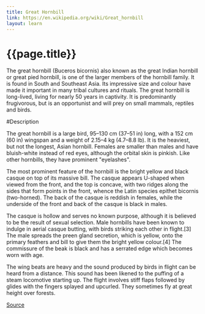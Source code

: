 ```yaml
---
title: Great Hornbill
link: https://en.wikipedia.org/wiki/Great_hornbill
layout: learn
---
```

# {{page.title}}

The great hornbill (Buceros bicornis) also known as the great Indian hornbill or great pied hornbill, is one of the larger members of the hornbill family. It is found in South and Southeast Asia. Its impressive size and colour have made it important in many tribal cultures and rituals. The great hornbill is long-lived, living for nearly 50 years in captivity. It is predominantly frugivorous, but is an opportunist and will prey on small mammals, reptiles and birds.

#Description

The great hornbill is a large bird, 95–130 cm (37–51 in) long, with a 152 cm (60 in) wingspan and a weight of 2.15–4 kg (4.7–8.8 lb). It is the heaviest, but not the longest, Asian hornbill. Females are smaller than males and have bluish-white instead of red eyes, although the orbital skin is pinkish. Like other hornbills, they have prominent "eyelashes".

The most prominent feature of the hornbill is the bright yellow and black casque on top of its massive bill. The casque appears U-shaped when viewed from the front, and the top is concave, with two ridges along the sides that form points in the front, whence the Latin species epithet bicornis (two-horned). The back of the casque is reddish in females, while the underside of the front and back of the casque is black in males.

The casque is hollow and serves no known purpose, although it is believed to be the result of sexual selection. Male hornbills have been known to indulge in aerial casque butting, with birds striking each other in flight.[3] The male spreads the preen gland secretion, which is yellow, onto the primary feathers and bill to give them the bright yellow colour.[4] The commissure of the beak is black and has a serrated edge which becomes worn with age.

The wing beats are heavy and the sound produced by birds in flight can be heard from a distance. This sound has been likened to the puffing of a steam locomotive starting up. The flight involves stiff flaps followed by glides with the fingers splayed and upcurled. They sometimes fly at great height over forests.

[Source](page.link)
